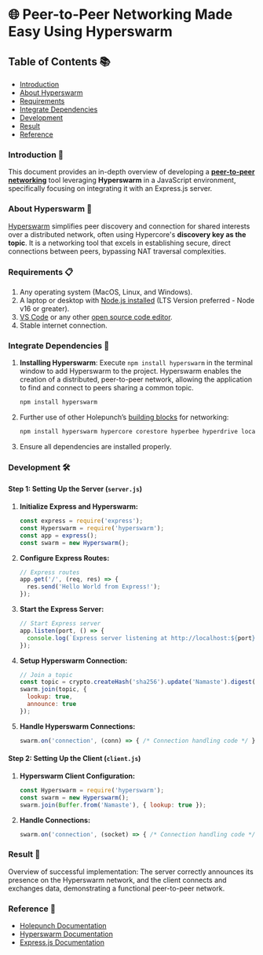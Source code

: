 # 🌐 Peer-to-Peer Networking Made Easy Using Hyperswarm

## Table of Contents 📚

- [Introduction](#introduction)
- [About Hyperswarm](#about-hyperswarm)
- [Requirements](#requirements)
- [Integrate Dependencies](#integrate-dependencies)
- [Development](#development)
- [Result](#result)
- [Reference](#reference)

### Introduction 🚀

This document provides an in-depth overview of developing a **[peer-to-peer networking](https://www.geeksforgeeks.org/what-is-p2p-peer-to-peer-process/)** tool leveraging **Hyperswarm** in a JavaScript environment, specifically focusing on integrating it with an Express.js server.

### About Hyperswarm 👊

<span style="color:blue">[Hyperswarm](https://docs.holepunch.to/building-blocks/hyperswarm)</span> simplifies peer discovery and connection for shared interests over a distributed network, often using Hypercore's **discovery key as the topic**. It is a networking tool that excels in establishing secure, direct connections between peers, bypassing NAT traversal complexities.

### Requirements 📋

1. Any operating system (MacOS, Linux, and Windows).
2. A laptop or desktop with [Node.js installed](https://nodejs.org/en) (LTS Version preferred - Node v16 or greater).
3. [VS Code](https://code.visualstudio.com/download) or any other [open source code editor](https://www.hostinger.in/tutorials/best-code-editors).
4. Stable internet connection.

### Integrate Dependencies 🔗

1. **Installing Hyperswarm**: Execute `npm install hyperswarm` in the terminal window to add Hyperswarm to the project. Hyperswarm enables the creation of a distributed, peer-to-peer network, allowing the application to find and connect to peers sharing a common topic.

    ```javascript
    npm install hyperswarm
    ```

2. Further use of other Holepunch’s [building blocks](https://docs.holepunch.to/quick-start) for networking:

    ```javascript
    npm install hyperswarm hypercore corestore hyperbee hyperdrive localdrive b4a debounceify graceful-goodbye --save
    ```

3. Ensure all dependencies are installed properly.

### Development 🛠️

#### Step 1: Setting Up the Server (`server.js`)

1. **Initialize Express and Hyperswarm:**
    ```javascript
    const express = require('express');
    const Hyperswarm = require('hyperswarm');
    const app = express();
    const swarm = new Hyperswarm();
    ```

2. **Configure Express Routes:**
    ```javascript
    // Express routes
    app.get('/', (req, res) => {
      res.send('Hello World from Express!');
    });
    ```

3. **Start the Express Server:**
    ```javascript
    // Start Express server
    app.listen(port, () => {
      console.log(`Express server listening at http://localhost:${port}`);
    });
    ```

4. **Setup Hyperswarm Connection:**
    ```javascript
    // Join a topic
    const topic = crypto.createHash('sha256').update('Namaste').digest();
    swarm.join(topic, {
      lookup: true,
      announce: true
    });
    ```

5. **Handle Hyperswarm Connections:**
    ```javascript
    swarm.on('connection', (conn) => { /* Connection handling code */ });
    ```

#### Step 2: Setting Up the Client (`client.js`)

1. **Hyperswarm Client Configuration:**
    ```javascript
    const Hyperswarm = require('hyperswarm');
    const swarm = new Hyperswarm();
    swarm.join(Buffer.from('Namaste'), { lookup: true });
    ```

2. **Handle Connections:**
    ```javascript
    swarm.on('connection', (socket) => { /* Connection handling code */ });
    ```


### Result 🎉

Overview of successful implementation: The server correctly announces its presence on the Hyperswarm network, and the client connects and exchanges data, demonstrating a functional peer-to-peer network.




### Reference 🔗

- [Holepunch Documentation](https://docs.holepunch.to/)
- [Hyperswarm Documentation](https://github.com/hyperswarm/hyperswarm)
- [Express.js Documentation](https://expressjs.com/)
